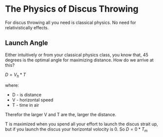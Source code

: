 # The Physics of Discus Throwing

For discus throwing all you need is classical physics. No need for relativistically effects.

## Launch Angle

Either intuitively or from your classical physics class, you know that, 45 degrees is the optimal angle for maximizing distance. How do we arrive at this?

$D=V_h*T$

where:

- D - is distance
- V - horizontal speed
- T  - time in air

Therefor the larger V and T are the, larger the distance.

T is maximized when you spend all your effort to launch the discus strait up, but if you launch the discus your horizontal volocity is 0. So $D=0*T_m$


 
